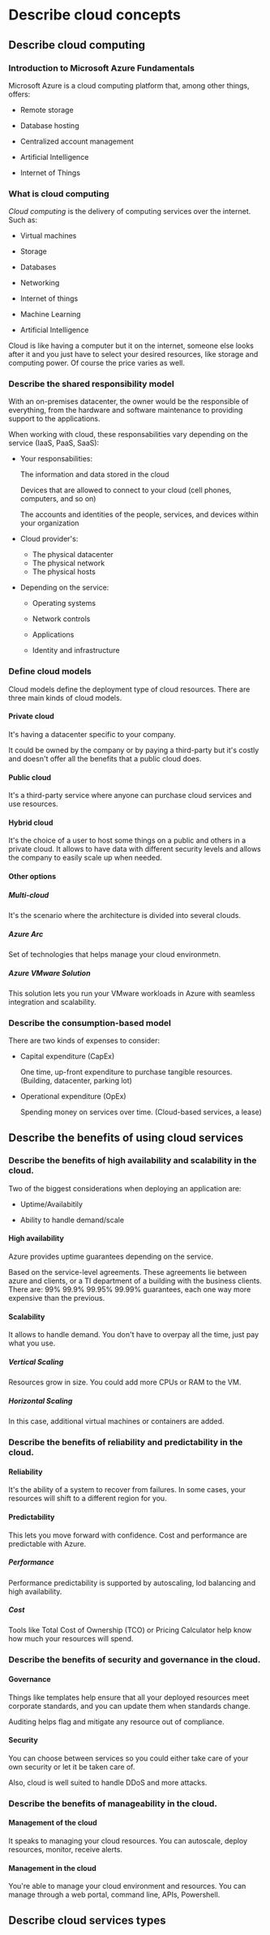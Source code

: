 # Describe cloud concepts

## Describe cloud computing

### Introduction to Microsoft Azure Fundamentals

Microsoft Azure is a cloud computing platform that, among other things, offers:

- Remote storage

- Database hosting

- Centralized account management

- Artificial Intelligence

- Internet of Things

### What is cloud computing

*Cloud computing* is the delivery of computing services over the internet. Such as:

- Virtual machines

- Storage 

- Databases 

- Networking

- Internet of things 

- Machine Learning 

- Artificial Intelligence

Cloud is like having a computer but it on the internet, someone else looks after it and you just have to select your desired resources, like storage and computing power. Of course the price varies as well.

### Describe the shared responsibility model

With an on-premises datacenter, the owner would be the responsible of everything, from the hardware and software maintenance to providing support to the applications.

When working with cloud, these responsabilities vary depending on the service (IaaS, PaaS, SaaS):

- Your responsabilities:

    The information and data stored in the cloud

    Devices that are allowed to connect to your cloud (cell phones, computers, and so on)
    
    The accounts and identities of the people, services, and devices within your organization

- Cloud provider's:

    - The physical datacenter
    - The physical network
    - The physical hosts

- Depending on the service:

    - Operating systems

    - Network controls

    - Applications

    - Identity and infrastructure

### Define cloud models

Cloud models define the deployment type of cloud resources. There are three main kinds of cloud models.

#### Private cloud

It's having a datacenter specific to your company.

It could be owned by the company or by paying a third-party but it's costly and doesn't offer all the benefits that a public cloud does.

#### Public cloud

It's a third-party service where anyone can purchase cloud services and use resources.

#### Hybrid cloud

It's the choice of a user to host some things on a public and others in a private cloud. It allows to have data with different security levels and allows the company to easily scale up when needed.

#### Other options

##### Multi-cloud 

It's the scenario where the architecture is divided into several clouds.

##### Azure Arc

Set of technologies that helps manage your cloud environmetn.

##### Azure VMware Solution

This solution lets you run your VMware workloads in Azure with seamless integration and scalability.

### Describe the consumption-based model

There are two kinds of expenses to consider: 

- Capital expenditure (CapEx)

    One time, up-front expenditure to purchase tangible resources. (Building, datacenter, parking lot)

- Operational expenditure (OpEx)

    Spending money on services over time. (Cloud-based services, a lease)

## Describe the benefits of using cloud services

### Describe the benefits of high availability and scalability in the cloud.

Two of the biggest considerations when deploying an application are:

- Uptime/Availabitily

- Ability to handle demand/scale

#### High availability

Azure provides uptime guarantees depending on the service.

Based on the service-level agreements. These agreements lie between azure and clients, or a TI department of a building with the business clients.
There are: 99% 99.9% 99.95% 99.99% guarantees, each one way more expensive than the previous.

#### Scalability

It allows to handle demand. You don't have to overpay all the time, just pay what you use.

##### Vertical Scaling

Resources grow in size. You could add more CPUs or RAM to the VM. 

##### Horizontal Scaling

In this case, additional virtual machines or containers are added. 

### Describe the benefits of reliability and predictability in the cloud.

#### Reliability

It's the ability of a system to recover from failures. In some cases, your resources will shift to a different region for you.

#### Predictability

This lets you move forward with confidence. Cost and performance are predictable with Azure.

##### Performance

Performance predictability is supported by autoscaling, lod balancing and high availability.

##### Cost

Tools like Total Cost of Ownership (TCO) or Pricing Calculator help know how much your resources will spend.

### Describe the benefits of security and governance in the cloud.

#### Governance

Things like templates help ensure that all your deployed resources meet corporate standards, and you can update them when standards change.

Auditing helps flag and mitigate any resource out of compliance.

#### Security

You can choose between services so you could either take care of your own security or let it be taken care of.

Also, cloud is well suited to handle DDoS and more attacks.

### Describe the benefits of manageability in the cloud.

#### Management of the cloud 

It speaks to managing your cloud resources. You can autoscale, deploy resources, monitor, receive alerts.

#### Management in the cloud

You're able to manage your cloud environment and resources. You can manage through a web portal, command line, APIs, Powershell.

## Describe cloud services types